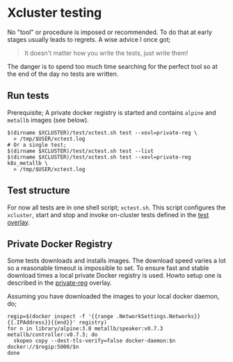 # Xcluster testing

No "tool" or procedure is imposed or recommended. To do that at early
stages usually leads to regrets. A wise advice I once got;

> It doesn't matter how you write the tests, just write them!

The danger is to spend too much time searching for the perfect tool so
at the end of the day no tests are written.

## Run tests

Prerequisite; A private docker registry is started and contains
`alpine` and `metallb` images (see below).

```
$(dirname $XCLUSTER)/test/xctest.sh test --xovl=private-reg \
  > /tmp/$USER/xctest.log
# Or a single test;
$(dirname $XCLUSTER)/test/xctest.sh test --list
$(dirname $XCLUSTER)/test/xctest.sh test --xovl=private-reg k8s_metallb \
  > /tmp/$USER/xctest.log
```

## Test structure

For now all tests are in one shell script; `xctest.sh`. This script
configures the `xcluster`, start and stop and invoke on-cluster tests
defined in the [test overlay](../ovl/test/README.md).



## Private Docker Registry

Some tests downloads and installs images. The download speed varies a
lot so a reasonable timeout is impossible to set. To ensure fast and
stable download times a local private Docker registry is used. Howto
setup one is described in the
[private-reg](../ovl/private-reg/README.md) overlay.

Assuming you have downloaded the images to your local docker daemon, do;

```
regip=$(docker inspect -f '{{range .NetworkSettings.Networks}}{{.IPAddress}}{{end}}' registry)
for n in library/alpine:3.8 metallb/speaker:v0.7.3 metallb/controller:v0.7.3; do
  skopeo copy --dest-tls-verify=false docker-daemon:$n docker://$regip:5000/$n
done
```
